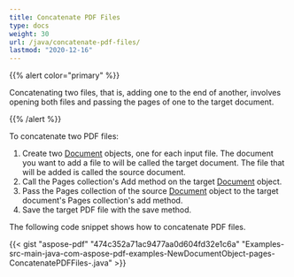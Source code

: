 ```yaml
---
title: Concatenate PDF Files
type: docs
weight: 30
url: /java/concatenate-pdf-files/
lastmod: "2020-12-16"
---
```


{{% alert color="primary" %}}

Concatenating two files, that is, adding one to the end of another, involves opening both files and passing the pages of one to the target document.

{{% /alert %}}

To concatenate two PDF files:

1. Create two [Document](https://apireference.aspose.com/java/pdf/com.aspose.pdf/Document) objects, one for each input file.
   The document you want to add a file to will be called the target document. The file that will be added is called the source document.
1. Call the Pages collection's Add method on the target [Document](https://apireference.aspose.com/java/pdf/com.aspose.pdf/Document) object.
1. Pass the Pages collection of the source [Document](https://apireference.aspose.com/java/pdf/com.aspose.pdf/Document) object to the target document's Pages collection's add method.
1. Save the target PDF file with the save method.

The following code snippet shows how to concatenate PDF files.



{{< gist "aspose-pdf" "474c352a71ac9477aa0d604fd32e1c6a" "Examples-src-main-java-com-aspose-pdf-examples-NewDocumentObject-pages-ConcatenatePDFFiles-.java" >}}



